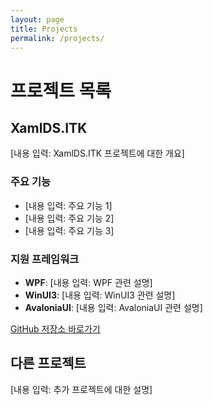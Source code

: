```yaml
---
layout: page
title: Projects
permalink: /projects/
---
```


# 프로젝트 목록

## XamlDS.ITK

[내용 입력: XamlDS.ITK 프로젝트에 대한 개요]

### 주요 기능

- [내용 입력: 주요 기능 1]
- [내용 입력: 주요 기능 2]
- [내용 입력: 주요 기능 3]

### 지원 프레임워크

- **WPF**: [내용 입력: WPF 관련 설명]
- **WinUI3**: [내용 입력: WinUI3 관련 설명]
- **AvaloniaUI**: [내용 입력: AvaloniaUI 관련 설명]

[GitHub 저장소 바로가기](https://github.com/shin-jaeseon/XamlDS.ITK)

## 다른 프로젝트

[내용 입력: 추가 프로젝트에 대한 설명]
